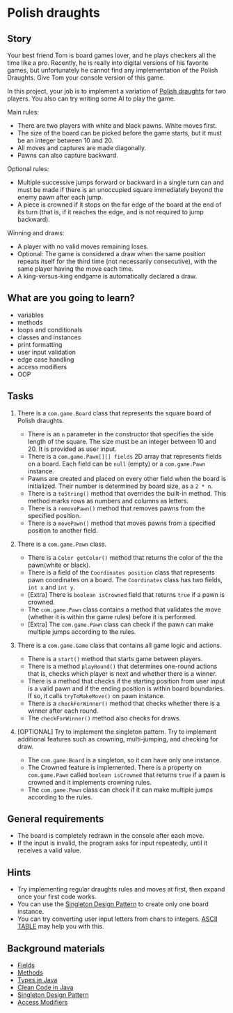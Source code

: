 # Polish draughts

## Story

Your best friend Tom is board games lover, and he plays checkers all the time like a pro.
Recently, he is really into digital versions of his favorite games,
but unfortunately he cannot find any implementation of the Polish Draughts.
Give Tom your console version of this game.

In this project, your job is to implement a variation of [Polish draughts](https://en.wikipedia.org/wiki/International_draughts) for two players.
You also can try writing some AI to play the game.

Main rules:
- There are two players with white and black pawns. White moves first.
- The size of the board can be picked before the game starts, but it must be an integer between 10 and 20.
- All moves and captures are made diagonally.
- Pawns can also capture backward.

Optional rules:
- Multiple successive jumps forward or backward in a single turn can and must be made if there is an unoccupied square
immediately beyond the enemy pawn after each jump.
- A piece is crowned if it stops on the far edge of the board at the end of its turn (that is, if it reaches the edge, and is not required to
jump backward).

Winning and draws:
- A player with no valid moves remaining loses.
- Optional: The game is considered a draw when the same position repeats itself for the third time
(not necessarily consecutive), with the same player having the move each time.
- A king-versus-king endgame is automatically declared a draw.

## What are you going to learn?

- variables
- methods
- loops and conditionals
- classes and instances
- print formatting
- user input validation
- edge case handling
- access modifiers
- OOP

## Tasks

1. There is a `com.game.Board` class that represents the square board of Polish draughts.
    - There is an `n` parameter in the constructor that specifies the side length of the square. The size must be an integer between 10 and 20. It is provided as user input.
    - There is a `com.game.Pawn[][] fields` 2D array that represents fields on a board. Each field can be `null` (empty) or a `com.game.Pawn` instance.
    - Pawns are created and placed on every other field when the board is initialized. Their number is determined by board size, as a `2 * n`.
    - There is a `toString()` method that overrides the built-in method. This method marks rows as numbers and columns as letters.
    - There is a `removePawn()` method that removes pawns from the specified position.
    - There is a `movePawn()` method that moves pawns from a specified position to another field.

2. There is a `com.game.Pawn` class.
    - There is a `Color getColor()` method that returns the color of the the pawn(white or black).
    - There is a field of the `Coordinates position` class that represents pawn coordinates on a board. The `Coordinates` class has two fields, `int x` and `int y`.
    - [Extra] There is `boolean isCrowned` field that returns `true` if a pawn is crowned.
    - The `com.game.Pawn` class contains a method that validates the move (whether it is within the game rules) before it is performed.
    - [Extra] The `com.game.Pawn` class can check if the pawn can make multiple jumps according to the rules.

3. There is a `com.game.Game` class that contains all game logic and actions.
    - There is a `start()` method that starts game between players.
    - There is a method `playRound()` that determines one-round actions that is, checks which player is next and whether there is a winner.
    - There is a method that checks if the starting position from user input is a valid pawn and if the ending position is within board boundaries. If so, it calls `tryToMakeMove()` on pawn instance.
    - There is a `checkForWinner()` method that checks whether there is a winner after each round.
    - The `checkForWinner()` method also checks for draws.

4. [OPTIONAL] Try to implement the singleton pattern. Try to implement additional features such as crowning, multi-jumping, and checking for draw.
    - The `com.game.Board` is a singleton, so it can have only one instance.
    - The Crowned feature is implemented. There is a property on `com.game.Pawn` called `boolean isCrowned` that returns `true` if a pawn is crowned and it implements crowning rules.
    - The `com.game.Pawn` class can check if it can make multiple jumps according to the rules.

## General requirements

- The board is completely redrawn in the console after each move.
- If the input is invalid, the program asks for input repeatedly, until it receives a valid value.

## Hints

- Try implementing regular draughts rules and moves at first, then expand once your first code works.
- You can use the [Singleton Design Pattern](https://refactoring.guru/design-patterns/singleton/java/example) to create only one board instance.
- You can try converting user input letters from chars to integers.
[ASCII TABLE](https://upload.wikimedia.org/wikipedia/commons/1/1b/ASCII-Table-wide.svg) may help you with this.


## Background materials

- <i class="far fa-exclamation"></i> [Fields](http://tutorials.jenkov.com/java/fields.html)
- <i class="far fa-exclamation"></i> [Methods](https://www.w3schools.com/java/java_methods.asp)
- <i class="far fa-exclamation"></i> [Types in Java](https://www.w3schools.com/java/java_data_types.asp)
- <i class="far fa-exclamation"></i> [Clean Code in Java](https://www.baeldung.com/java-clean-code)
- <i class="far fa-exclamation"></i> [Singleton Design Pattern](https://www.geeksforgeeks.org/singleton-class-java/)
- <i class="far fa-exclamation"></i> [Access Modifiers](https://www.javatpoint.com/access-modifiers)

